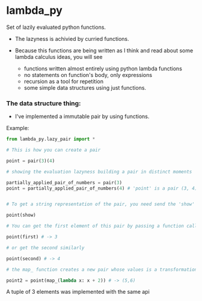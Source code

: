 # lambda_py

Set of lazily evaluated python functions.


- The lazyness is achivied by curried functions.

- Because this functions are being written as I think and read about some lambda calculus ideas, you will see
  - functions written almost entirely using python lambda functions
  - no statements on function's body, only expressions
  - recursion as a tool for repetition
  - some simple data structures using just functions.

### The data structure thing:

- I've implemented a immutable pair by using functions.

Example:

```python
from lambda_py.lazy_pair import *

# This is how you can create a pair

point = pair(3)(4)

# showing the evaluation lazyness building a pair in distinct moments 

partially_applied_pair_of_numbers = pair(3)
point = partially_applied_pair_of_numbers(4) # 'point' is a pair (3, 4)


# To get a string representation of the pair, you need send the 'show' function to the pair:

point(show)

# You can get the first element of this pair by passing a function called 'first' to the pair:

point(first) # -> 3

# or get the second similarly

point(second) # -> 4

# the map_ function creates a new pair whose values is a transformation of the original pair:

point2 = point(map_(lambda x: x + 2)) # -> (5,6)

```

A tuple of 3 elements was implemented with the same api
